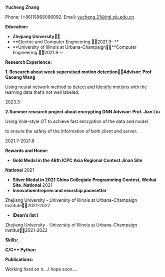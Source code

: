 **Yucheng Zhang**

Phone: (+86)15968096092. Email: yucheng.21@intl.zju.edu.cn

**Education:**

- **Zhejiang University￿￿**
-   **Electric and Computer Engineering.￿￿2021.9- **
- **University of Illinois at Urbana-Champaign￿￿**Computer Engineering.￿￿2021.9 --

**Research Experience:**

**1. Research about week supervised motion detection￿￿Advisor: Prof Gaoang Wang**

Using neural network method to detect and identify motions with the learning data that’s not well labeled.

2023\.3-

**2.Summer research project about encrypting DNN Advisor: Prof. Jian Liu**

Using Vole-style OT to achieve fast encryption of the data and model

to ensure the safety of the information of both client and server.

2021\.7-2021.8

**Rewards and Honor:**

- **Gold Medal in the 46th ICPC Asia Regional Contest Jinan Site**

**Nationa**l 2021

- **Silver Medal in 2021 China Collegiate Programming Contest, Weihai Site**. **National** 2021
- **Innovatioentrepren and neurship pacesetter**

Zhejiang University - University of Illinois at Urbana-Champaign Institute￿￿2021-2022

- **IDean’s list i**

Zhejiang University - University of Illinois at Urbana-Champaign Institut￿￿2021-2022

**Skills:**

**C/C++  Python**

**Publications:**

Working hard on it....I hope soon....
